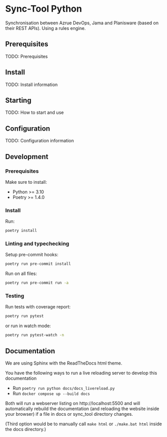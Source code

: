 # Sync-Tool Python

Synchronisation between Azrue DevOps, Jama and Planisware (based on their REST APIs). Using a rules engine.

## Prerequisites

TODO: Prerequisites

## Install

TODO: Install information

## Starting

TODO: How to start and use

## Configuration

TODO: Configuration information

## Development

### Prerequisites

Make sure to install:

- Python >= 3.10
- Poetry >= 1.4.0

### Install

Run:

```bash
poetry install
```

### Linting and typechecking

Setup pre-commit hooks:

```bash
poetry run pre-commit install
```

Run on all files:

```bash
poetry run pre-commit run -a
```

### Testing

Run tests with coverage report:

```bash
poetry run pytest
```

or run in watch mode:

```bash
poetry run pytest-watch -n
```

## Documentation

We are using Sphinx with the ReadTheDocs html theme.

You have the following ways to run a live reloading server to develop this documentation

- Run `poetry run python docs/docs_livereload.py`
- Run `docker compose up --build docs`

Both will run a webserver listing on http://localhost:5500 and will automatically rebuild the documentation (and
reloading the website inside your browser) if a file in docs or sync_tool directory changes.

(Third option would be to manually call `make html` or `./make.bat html` inside the docs directory.)
